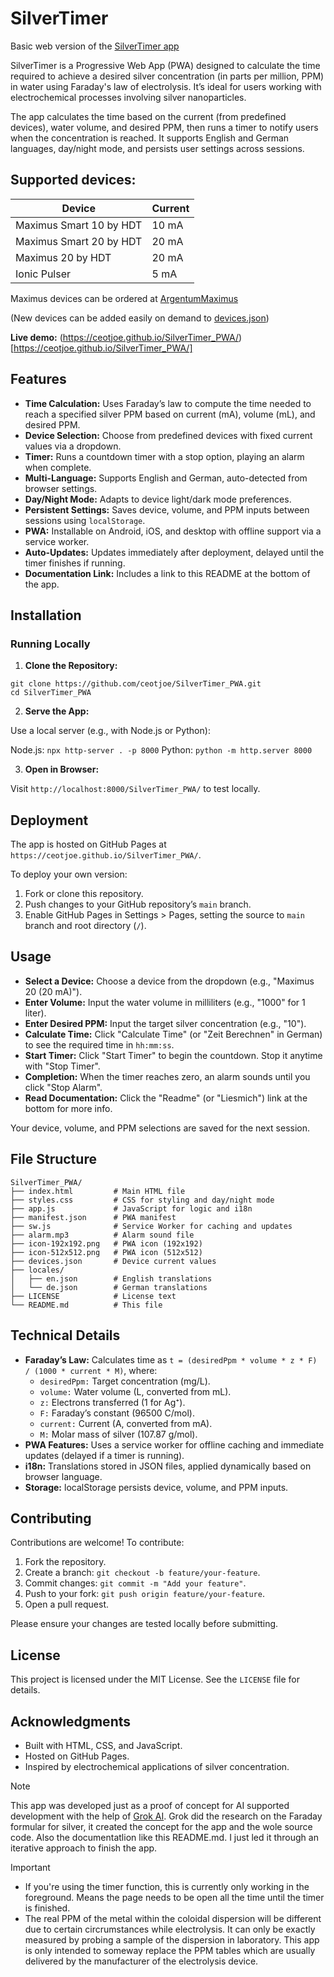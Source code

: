 # SilverTimer

Basic web version of the [SilverTimer app](https://www.holzapfel-online.de/silvertimer/)

SilverTimer is a Progressive Web App (PWA) designed to calculate the time required to achieve a desired silver concentration (in parts per million, PPM) in water using Faraday's law of electrolysis. It’s ideal for users working with electrochemical processes involving silver nanoparticles.

The app calculates the time based on the current (from predefined devices), water volume, and desired PPM, then runs a timer to notify users when the concentration is reached. It supports English and German languages, day/night mode, and persists user settings across sessions.

## Supported devices:
|Device|Current|
|---|---|
|Maximus Smart 10 by HDT|10 mA|
|Maximus Smart 20 by HDT|20 mA|
|Maximus 20 by HDT|20 mA|
|Ionic Pulser|5 mA|

Maximus devices can be ordered at [ArgentumMaximus](https://www.argentummaximus.de)

(New devices can be added easily on demand to [devices.json](devices.json))

**Live demo:** (https://ceotjoe.github.io/SilverTimer_PWA/)[https://ceotjoe.github.io/SilverTimer_PWA/]

## Features
- **Time Calculation:** Uses Faraday’s law to compute the time needed to reach a specified silver PPM based on current (mA), volume (mL), and desired PPM.
- **Device Selection:** Choose from predefined devices with fixed current values via a dropdown.
- **Timer:** Runs a countdown timer with a stop option, playing an alarm when complete.
- **Multi-Language:** Supports English and German, auto-detected from browser settings.
- **Day/Night Mode:** Adapts to device light/dark mode preferences.
- **Persistent Settings:** Saves device, volume, and PPM inputs between sessions using `localStorage`.
- **PWA:** Installable on Android, iOS, and desktop with offline support via a service worker.
- **Auto-Updates:** Updates immediately after deployment, delayed until the timer finishes if running.
- **Documentation Link:** Includes a link to this README at the bottom of the app.

## Installation
### Running Locally
1. **Clone the Repository:**

```
git clone https://github.com/ceotjoe/SilverTimer_PWA.git
cd SilverTimer_PWA
```

2. **Serve the App:**

Use a local server (e.g., with Node.js or Python):

Node.js: `npx http-server . -p 8000`
Python: `python -m http.server 8000`

3. **Open in Browser:**

Visit `http://localhost:8000/SilverTimer_PWA/` to test locally.

## Deployment
The app is hosted on GitHub Pages at `https://ceotjoe.github.io/SilverTimer_PWA/`. 

To deploy your own version:
1. Fork or clone this repository.
2. Push changes to your GitHub repository’s `main` branch.
3. Enable GitHub Pages in Settings > Pages, setting the source to `main` branch and root directory (`/`).

## Usage
- **Select a Device:** Choose a device from the dropdown (e.g., "Maximus 20 (20 mA)").
- **Enter Volume:** Input the water volume in milliliters (e.g., "1000" for 1 liter).
- **Enter Desired PPM:** Input the target silver concentration (e.g., "10").
- **Calculate Time:** Click "Calculate Time" (or "Zeit Berechnen" in German) to see the required time in `hh:mm:ss`.
- **Start Timer:** Click "Start Timer" to begin the countdown. Stop it anytime with "Stop Timer".
- **Completion:** When the timer reaches zero, an alarm sounds until you click "Stop Alarm".
- **Read Documentation:** Click the "Readme" (or "Liesmich") link at the bottom for more info.

Your device, volume, and PPM selections are saved for the next session.

## File Structure

```
SilverTimer_PWA/
├── index.html         # Main HTML file
├── styles.css         # CSS for styling and day/night mode
├── app.js             # JavaScript for logic and i18n
├── manifest.json      # PWA manifest
├── sw.js              # Service Worker for caching and updates
├── alarm.mp3          # Alarm sound file
├── icon-192x192.png   # PWA icon (192x192)
├── icon-512x512.png   # PWA icon (512x512)
├── devices.json       # Device current values
├── locales/
│   ├── en.json        # English translations
│   └── de.json        # German translations
├── LICENSE            # License text
└── README.md          # This file
```

## Technical Details

- **Faraday’s Law:** Calculates time as `t = (desiredPpm * volume * z * F) / (1000 * current * M)`, where:
  - `desiredPpm:` Target concentration (mg/L).
  - `volume:` Water volume (L, converted from mL).
  - `z:` Electrons transferred (1 for Ag⁺).
  - `F:` Faraday’s constant (96500 C/mol).
  - `current:` Current (A, converted from mA).
  - `M:` Molar mass of silver (107.87 g/mol).
- **PWA Features:** Uses a service worker for offline caching and immediate updates (delayed if a timer is running).
- **i18n:** Translations stored in JSON files, applied dynamically based on browser language.
- **Storage:** localStorage persists device, volume, and PPM inputs.

## Contributing

Contributions are welcome! To contribute:

1. Fork the repository.
2. Create a branch: `git checkout -b feature/your-feature`.
3. Commit changes: `git commit -m "Add your feature"`.
4. Push to your fork: `git push origin feature/your-feature`.
5. Open a pull request.

Please ensure your changes are tested locally before submitting.

## License
This project is licensed under the MIT License. See the `LICENSE` file for details.

## Acknowledgments
- Built with HTML, CSS, and JavaScript.
- Hosted on GitHub Pages.
- Inspired by electrochemical applications of silver concentration.

>[!NOTE]
>This app was developed just as a proof of concept for AI supported development with the help of [Grok AI](https://grok.com).
>Grok did the research on the Faraday formular for silver, it created the concept for the app and the wole source code. Also the documentatlion like this README.md. I just led it through an iterative approach to finish the app.

>[!IMPORTANT]
>- If you're using the timer function, this is currently only working in the foreground. Means the page needs to be open all the time until the timer is finished.
>- The real PPM of the metal within the coloidal dispersion will be different due to certain circrumstances while electrolysis. It can only be exactly measured by probing a sample of the dispersion in laboratory. This app is only intended to someway replace the PPM tables which are usually delivered by the manufacturer of the electrolysis device.
